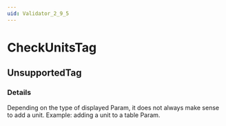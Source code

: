 ```yaml
---
uid: Validator_2_9_5
---
```


# CheckUnitsTag

## UnsupportedTag

<!-- Description, Properties, ... sections are auto-generated. -->
<!-- REPLACE ME AUTO-GENERATION -->

### Details

Depending on the type of displayed Param, it does not always make sense to add a unit. Example: adding a unit to a table Param.

<!-- Uncomment to add example code -->
<!--### Example code-->
